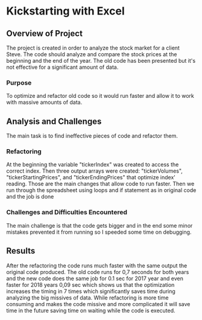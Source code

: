 # Kickstarting with Excel

## Overview of Project
The project is created in order to analyze the stock market for a client Steve. The code should analyze and compare the stock prices at the beginning and the end of the year. The  old code has been presented but it's not effective for a significant amount of data.

### Purpose
To optimize and refactor old code so it would run faster and allow it to work with massive amounts of data.

## Analysis and Challenges
The main task is to find ineffective pieces of code and refactor them.

### Refactoring
At the beginning the variable "tickerIndex" was created to access the correct index. Then three output arrays were created: "tickerVolumes", "tickerStartingPrices", and "tickerEndingPrices" that optimize index' reading. Those are the main changes that allow code to run faster. Then we run through the spreadsheet using loops and if statement as in original code and the job is done

### Challenges and Difficulties Encountered
The main challenge is that the code gets bigger and in the end some minor mistakes prevented it from running so I speeded some time on debugging.

## Results
After the refactoring the code runs much faster with the same output the original code produced.
The old code runs for 0,7 seconds for both years and the new code does the same job for 0.1 sec for 2017 year and even faster for 2018 years 0,09 sec which shows us that the optimization increases the timing in 7 times which significantly saves time during analyzing the big missives of data. While refactoring is more time consuming and makes the code missive and more complicated it will save time in the future saving time on waiting while the code is executed.
